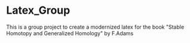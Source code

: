 # Latex_Group

This is a group project to create a modernized latex for the book "Stable Homotopy and Generalized Homology" by F.Adams